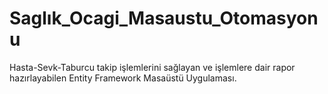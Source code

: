 # Saglık_Ocagi_Masaustu_Otomasyonu
Hasta-Sevk-Taburcu takip işlemlerini sağlayan ve işlemlere dair rapor hazırlayabilen Entity Framework Masaüstü Uygulaması.
